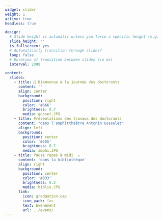 ```yaml
---
widget: slider
weight: 1
active: true
headless: true

design:
  # Slide height is automatic unless you force a specific height (e.g. '400px')
  slide_height: ''
  is_fullscreen: yes
  # Automatically transition through slides?
  loop: false
  # Duration of transition between slides (in ms)
  interval: 2000

content:
  slides:
    - title: 👋 Bienvenue à la journée des doctorants
      content: ''
      align: center
      background:
        position: right
        color: '#666'
        brightness: 0.7
        media: gosset.JPG
    - title: Présentations des travaux des doctorants 
      content: "dans l'amphitthéâtre Antonin Gosselet"
      align: left
      background:
        position: center
        color: '#555'
        brightness: 0.7
        media: amphi.JPG
    - title: Pause repas à midi  ☕️
      content: 'dans la bibliothèque'
      align: right
      background:
        position: center
        color: '#333'
        brightness: 0.5
        media: biblio.JPG
      link:
        icon: graduation-cap
        icon_pack: fas
        text: Événement
        url: ../event/
---
```


